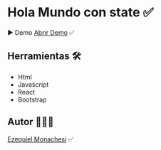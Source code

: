 # Hola Mundo con state ✅

▶️ Demo
[Abrir Demo](https://holamundoconstate.netlify.app/) ✅

## Herramientas 🛠️

- Html
- Javascript
- React
- Bootstrap

## Autor 👨🏻‍💼

[Ezequiel Monachesi](https://www.linkedin.com/in/monachesi-cesar-ezequiel/) ✅